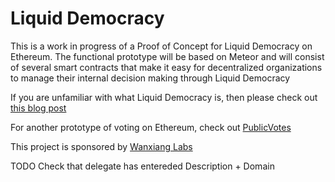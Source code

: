 # Liquid Democracy

This is a work in progress of a Proof of Concept for Liquid Democracy on Ethereum. The functional prototype will be based on Meteor and will consist of several smart contracts that make it easy for decentralized organizations to manage their internal decision making through Liquid Democracy

If you are unfamiliar with what Liquid Democracy is, then please check out [this blog post](https://medium.com/@DomSchiener/liquid-democracy-true-democracy-for-the-21st-century-7c66f5e53b6f#.3b0eehwfc)

For another prototype of voting on Ethereum, check out [PublicVotes](http://publicvotes.org)

This project is sponsored by [Wanxiang Labs](http://www.blockchainlabs.org/blockgrant-x-en/)


TODO
  Check that delegate has entereded Description + Domain
